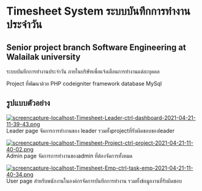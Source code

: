 # Timesheet System  ระบบบันทึกการทำงานประจำวัน  
## Senior project branch Software Engineering at Walailak university

ระบบบันทึกการทำงานประจำวัน ภายในบริษัทเพื่อแจ้งเตือนการทำงานแต่ละบุคคล

Project ที่พัฒนาด้วย PHP codeigniter framework  database MySql

## รูปแบบตัวอย่าง

[![screencapture-localhost-Timesheet-Leader-ctrl-dashboard-2021-04-21-11-39-43.png](https://i.postimg.cc/zBWHCPBw/screencapture-localhost-Timesheet-Leader-ctrl-dashboard-2021-04-21-11-39-43.png)](https://postimg.cc/zbzf57T3)
<br> Leader page จัดการการทำงานของ leader รวมทั้งprojectที่รับผิดชอบของleader 

[![screencapture-localhost-Timesheet-Project-ctrl-project-2021-04-21-11-40-02.png](https://i.postimg.cc/QtYTT7F7/screencapture-localhost-Timesheet-Project-ctrl-project-2021-04-21-11-40-02.png)](https://postimg.cc/k68GrBFM)
<br> Admin page จัดการการทำงานของadmin ที่ต้องจัดการทั้งหมด

[![screencapture-localhost-Timesheet-Emp-ctrl-task-emp-2021-04-21-11-40-34.png](https://i.postimg.cc/VNx6QF0D/screencapture-localhost-Timesheet-Emp-ctrl-task-emp-2021-04-21-11-40-34.png)](https://postimg.cc/Ffxm03ZL)
<br> User page สำหรับพนักงานในองค์กรจัดการบันทึกการทำงาน รวมทั้งข้อมูลงานที่รับผิดชอบ
